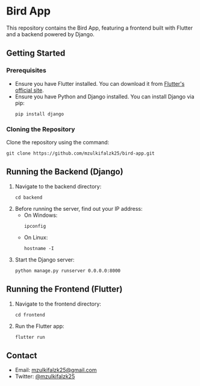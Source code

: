 # Bird App

This repository contains the Bird App, featuring a frontend built with Flutter and a backend powered by Django.

## Getting Started

### Prerequisites
- Ensure you have Flutter installed. You can download it from [Flutter's official site](https://flutter.dev/docs/get-started/install).
- Ensure you have Python and Django installed. You can install Django via pip:
  ```
  pip install django
  ```

### Cloning the Repository
Clone the repository using the command:
```
git clone https://github.com/mzulkifalzk25/bird-app.git
```

## Running the Backend (Django)
1. Navigate to the backend directory:
   ```
   cd backend
   ```
2. Before running the server, find out your IP address:
   - On Windows:
     ```
     ipconfig
     ```
   - On Linux:
     ```
     hostname -I
     ```
3. Start the Django server:
   ```
   python manage.py runserver 0.0.0.0:8000
   ```

## Running the Frontend (Flutter)
1. Navigate to the frontend directory:
   ```
   cd frontend
   ```
2. Run the Flutter app:
   ```
   flutter run
   ```

## Contact
- Email: mzulkifalzk25@gmail.com
- Twitter: [@mzulkifalzk25](https://twitter.com/mzulkifalzk25)


